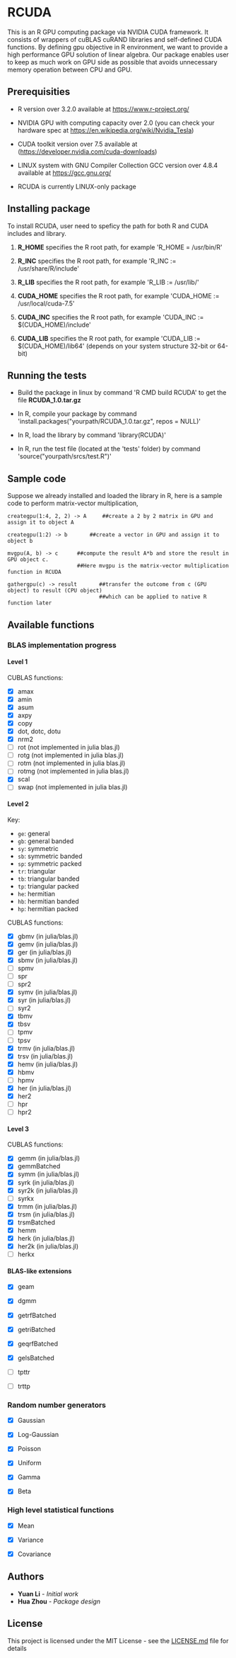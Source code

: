 # RCUDA

This is an R GPU computing package via NVIDIA CUDA framework. It consists of wrappers of cuBLAS cuRAND libraries and self-defined CUDA functions. By defining gpu objective in R environment, we want to provide a high performance GPU solution of linear algebra. Our package enables user to keep as much work on GPU side as possible that avoids unnecessary memory operation between CPU and GPU.
 
## Prerequisities

* R version over 3.2.0 available at https://www.r-project.org/

* NVIDIA GPU with computing capacity over 2.0 (you can check your hardware spec at https://en.wikipedia.org/wiki/Nvidia_Tesla)

* CUDA toolkit version over 7.5 available at (https://developer.nvidia.com/cuda-downloads)

* LINUX system with GNU Compiler Collection GCC version over 4.8.4 available at https://gcc.gnu.org/

* RCUDA is currently LINUX-only package


## Installing package
To install RCUDA, user need to speficy the path for both R and CUDA includes and library.

1. **R_HOME** specifies the R root path, for example 'R_HOME = /usr/bin/R' 

2. **R_INC** specifies the R root path, for example 'R_INC := /usr/share/R/include'

3. **R_LIB** specifies the R root path, for example 'R_LIB := /usr/lib/' 

4. **CUDA_HOME** specifies the R root path, for example 'CUDA_HOME := /usr/local/cuda-7.5'

5. **CUDA_INC** specifies the R root path, for example 'CUDA_INC := $(CUDA_HOME)/include'

6. **CUDA_LIB** specifies the R root path, for example 'CUDA_LIB := $(CUDA_HOME)/lib64' (depends on your system structure 32-bit or 64-bit)



## Running the tests
* Build the package in linux by command 'R CMD build RCUDA' to get the file **RCUDA_1.0.tar.gz**

* In R, compile your package by command 'install.packages("yourpath/RCUDA_1.0.tar.gz", repos = NULL)'

* In R, load the library by command 'library(RCUDA)'

* In R, run the test file (located at the 'tests' folder) by command 'source("yourpath/srcs/test.R")'


## Sample code
Suppose we already installed and loaded the library in R, here is a sample code to perform matrix-vector multiplication,
```{r} 
creategpu(1:4, 2, 2) -> A     ##create a 2 by 2 matrix in GPU and assign it to object A

creategpu(1:2) -> b       ##create a vector in GPU and assign it to object b

mvgpu(A, b) -> c      ##compute the result A*b and store the result in GPU object c. 
                      ##Here mvgpu is the matrix-vector multiplication function in RCUDA
                        
gathergpu(c) -> result       ##transfer the outcome from c (GPU object) to result (CPU object) 
                             ##which can be applied to native R function later
```


## Available functions
### BLAS implementation progress

#### Level 1
CUBLAS functions:

* [x] amax
* [x] amin
* [x] asum
* [x] axpy
* [x] copy
* [x] dot, dotc, dotu
* [x] nrm2
* [ ] rot (not implemented in julia blas.jl)
* [ ] rotg (not implemented in julia blas.jl)
* [ ] rotm (not implemented in julia blas.jl)
* [ ] rotmg (not implemented in julia blas.jl)
* [x] scal
* [ ] swap (not implemented in julia blas.jl)

#### Level 2

Key:
* `ge`: general
* `gb`: general banded
* `sy`: symmetric
* `sb`: symmetric banded
* `sp`: symmetric packed
* `tr`: triangular
* `tb`: triangular banded
* `tp`: triangular packed
* `he`: hermitian
* `hb`: hermitian banded
* `hp`: hermitian packed

CUBLAS functions:

* [x] gbmv (in julia/blas.jl)
* [x] gemv (in julia/blas.jl)
* [x] ger (in julia/blas.jl)
* [x] sbmv (in julia/blas.jl)
* [ ] spmv
* [ ] spr
* [ ] spr2
* [x] symv (in julia/blas.jl)
* [x] syr (in julia/blas.jl)
* [ ] syr2
* [x] tbmv
* [x] tbsv
* [ ] tpmv
* [ ] tpsv
* [x] trmv (in julia/blas.jl)
* [x] trsv (in julia/blas.jl)
* [x] hemv (in julia/blas.jl)
* [x] hbmv
* [ ] hpmv
* [x] her (in julia/blas.jl)
* [x] her2
* [ ] hpr
* [ ] hpr2

#### Level 3

CUBLAS functions:

* [x] gemm (in julia/blas.jl)
* [x] gemmBatched
* [x] symm (in julia/blas.jl)
* [x] syrk (in julia/blas.jl)
* [x] syr2k (in julia/blas.jl)
* [ ] syrkx
* [x] trmm (in julia/blas.jl)
* [x] trsm (in julia/blas.jl)
* [x] trsmBatched
* [x] hemm
* [x] herk (in julia/blas.jl)
* [x] her2k (in julia/blas.jl)
* [ ] herkx

#### BLAS-like extensions

* [x] geam
* [x] dgmm
* [x] getrfBatched
* [x] getriBatched
* [x] geqrfBatched
* [x] gelsBatched
* [ ] tpttr
* [ ] trttp


### Random number generators

* [x] Gaussian
* [x] Log-Gaussian
* [x] Poisson
* [x] Uniform
* [x] Gamma
* [x] Beta


### High level statistical functions

* [x] Mean
* [x] Variance
* [x] Covariance
 



## Authors

* **Yuan Li** - *Initial work* 
* **Hua Zhou** - *Package design*
 

## License

This project is licensed under the MIT License - see the [LICENSE.md](LICENSE.md) file for details

 
